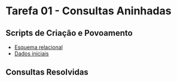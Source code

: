 # Tarefa 01 - Consultas Aninhadas

## Scripts de Criação e Povoamento
- [Esquema relacional](tarefa01-create.sql)
- [Dados iniciais](tarefa01-inserts.sql)

## Consultas Resolvidas

